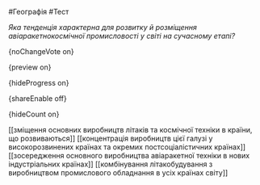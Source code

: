 #Географія #Тест

*Яка тенденція характерна для розвитку й розміщення авіаракетнокосмічної промисловості у світі на сучасному етапі?*

{noChangeVote on}

{preview on}

{hideProgress on}

{shareEnable off}

{hideCount on}

[[зміщення основних виробництв літаків та космічної техніки в країни, що розвиваються]]
[[концентрація виробництв цієї галузі у високорозвинених країнах та окремих постсоціалістичних країнах]]
[[зосередження основного виробництва авіаракетної техніки в нових індустріальних країнах]]
[[комбінування літакобудування з виробництвом промислового обладнання в усіх країнах світу]]
